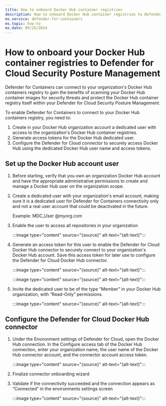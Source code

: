 ```yaml
---
title: How to onboard Docker Hub container registries
description: How to onboard Docker Hub container registries to Defender for Containers
ms.service: defender-for-containers
ms.topic: how-to
ms.date: 09/25/2024
---
```


# How to onboard your Docker Hub container registries to Defender for Cloud Security Posture Management

Defender for Containers can connect to your organization's Docker Hub containers registry to gain the benefits of scanning your Docker Hub container images for security threats and protect the Docker Hub container registry itself within your Defender for Cloud Security Posture Management.

To enable Defender for Containers to connect to your Docker Hub containers registry, you need to:

1. Create in your Docker Hub organization account a dedicated user with access to the organization's Docker Hub container registries.
1. Generate access tokens for the Docker Hub dedicated user.
1. Configure the Defender for Cloud connector to securely access Docker Hub using the dedicated Docker Hub user name and access tokens.

## Set up the Docker Hub account user

1. Before starting, verify that you own an organization Docker Hub account and have the appropriate administrative permissions to create and manage a Docker Hub user on the organization scope.

1. Create a dedicated user with your organization's email account, making sure it is a dedicated user for Defender for Containers connectivity only and not a real user account that could be deactivated in the future.

    Example: MDC_User @myorg.com  

1. Enable the user to access all repositories in your organization

    :::image type="content" source="{source}" alt-text="{alt-text}":::

1. Generate an access token for this user to enable the Defender for Cloud Docker Hub connector to securely connect to your organization's Docker Hub account. Save this access token for later use to configure the Defender for Cloud Docker Hub connector.

    :::image type="content" source="{source}" alt-text="{alt-text}":::

    :::image type="content" source="{source}" alt-text="{alt-text}":::

1. Invite the dedicated user to be of the type “Member” in your Docker Hub organization, with “Read-Only” permissions.

    :::image type="content" source="{source}" alt-text="{alt-text}":::

## Configure the Defender for Cloud Docker Hub connector

1. Under the Environment settings of Defender for Cloud, open the Docker Hub connection. In the Configure access tab of the Docker Hub connection, enter your organization name, the user name of the Docker Hub connector account, and the connector account access token.

    :::image type="content" source="{source}" alt-text="{alt-text}":::

1. Finalize connector onboarding wizard

1. Validate if the connectivity succeeded and the connection appears as “Connected” in the environments settings screen

    :::image type="content" source="{source}" alt-text="{alt-text}":::
